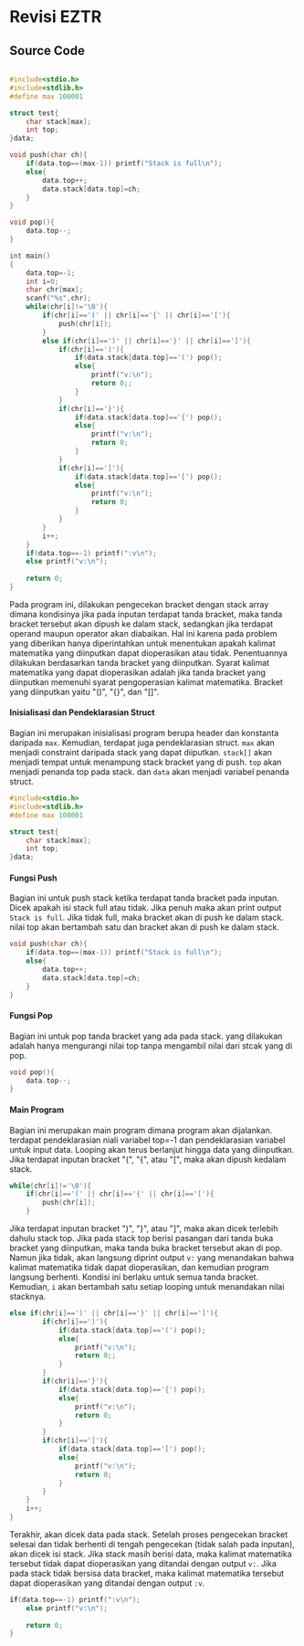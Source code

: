 # Revisi EZTR

## Source Code

```c

#include<stdio.h>
#include<stdlib.h>
#define max 100001

struct test{
	char stack[max];
	int top;
}data;

void push(char ch){
	if(data.top==(max-1)) printf("Stack is full\n");
	else{
		data.top++;
		data.stack[data.top]=ch;
	}
}

void pop(){
	data.top--;
}

int main()
{
	data.top=-1;
	int i=0;
	char chr[max];
	scanf("%s",chr);
	while(chr[i]!='\0'){
		if(chr[i]=='(' || chr[i]=='{' || chr[i]=='['){
			push(chr[i]);
		}
		else if(chr[i]==')' || chr[i]=='}' || chr[i]==']'){
			if(chr[i]==')'){
				if(data.stack[data.top]=='(') pop();
				else{
					printf("v:\n");
					return 0;;
				}
			}
			if(chr[i]=='}'){
				if(data.stack[data.top]=='{') pop();
				else{
					printf("v:\n");
					return 0;
				}
			}
			if(chr[i]==']'){
				if(data.stack[data.top]=='[') pop();
				else{
					printf("v:\n");
					return 0;
				}
			}
		}
		i++;
	}
	if(data.top==-1) printf(":v\n");
	else printf("v:\n");
	
	return 0;
}

```
Pada program ini, dilakukan pengecekan bracket dengan stack array dimana kondisinya jika pada inputan terdapat tanda bracket, maka tanda bracket tersebut akan dipush ke dalam stack, sedangkan jika terdapat operand maupun operator akan diabaikan. Hal ini karena pada problem yang diberikan hanya diperintahkan untuk menentukan apakah kalimat matematika yang diinputkan dapat dioperasikan atau tidak. Penentuannya dilakukan berdasarkan tanda bracket yang diinputkan. Syarat kalimat matematika yang dapat dioperasikan adalah jika tanda bracket yang diinputkan memenuhi syarat pengoperasian kalimat matematika. Bracket yang diinputkan yaitu "()", "{}", dan "[]".

#### Inisialisasi dan Pendeklarasian Struct
Bagian ini merupakan inisialisasi program berupa header dan konstanta daripada ```max```. Kemudian, terdapat juga pendeklarasian struct. ```max``` akan menjadi constraint daripada stack yang dapat diiputkan. ```stack[]``` akan menjadi tempat untuk menampung stack bracket yang di push. ```top``` akan menjadi penanda top pada stack. dan ```data``` akan menjadi variabel penanda struct.
```c
#include<stdio.h>
#include<stdlib.h>
#define max 100001

struct test{
	char stack[max];
	int top;
}data;

```

#### Fungsi Push
Bagian ini untuk push stack ketika terdapat tanda bracket pada inputan. Dicek apakah isi stack full atau tidak. Jika penuh maka akan print output ```Stack is full```. Jika tidak full, maka bracket akan di push ke dalam stack. nilai top akan bertambah satu dan bracket akan di push ke dalam stack.
```c
void push(char ch){
	if(data.top==(max-1)) printf("Stack is full\n");
	else{
		data.top++;
		data.stack[data.top]=ch;
	}
}
```

#### Fungsi Pop
Bagian ini untuk pop tanda bracket yang ada pada stack. yang dilakukan adalah hanya mengurangi nilai top tanpa mengambil nilai dari stcak yang di pop.
```c
void pop(){
	data.top--;
}
```

#### Main Program
Bagian ini merupakan main program dimana program akan dijalankan. terdapat pendeklarasian niali variabel top=-1 dan pendeklarasian variabel untuk input data. Looping akan terus berlanjut hingga data yang diinputkan. Jika terdapat inputan bracket "(", "{", atau "[", maka akan dipush kedalam stack.
```c
while(chr[i]!='\0'){
	if(chr[i]=='(' || chr[i]=='{' || chr[i]=='['){
		push(chr[i]);
	}
```
Jika terdapat inputan bracket ")", "}", atau "]", maka akan dicek terlebih dahulu stack top. Jika pada stack top berisi pasangan dari tanda buka bracket yang diinputkan, maka tanda buka bracket tersebut akan di pop. Namun jika tidak, akan langsung diprint output ```v:``` yang menandakan bahwa kalimat matematika tidak dapat dioperasikan, dan kemudian program langsung berhenti. Kondisi ini berlaku untuk semua tanda bracket. Kemudian, ```i``` akan bertambah satu setiap looping untuk menandakan nilai stacknya.
```c
else if(chr[i]==')' || chr[i]=='}' || chr[i]==']'){
		if(chr[i]==')'){
			if(data.stack[data.top]=='(') pop();
			else{
				printf("v:\n");
				return 0;;
			}
		}
		if(chr[i]=='}'){
			if(data.stack[data.top]=='{') pop();
			else{
				printf("v:\n");
				return 0;
			}
		}
		if(chr[i]==']'){
			if(data.stack[data.top]=='[') pop();
			else{
				printf("v:\n");
				return 0;
			}
		}
	}
	i++;
}
```
Terakhir, akan dicek data pada stack. Setelah proses pengecekan bracket selesai dan tidak berhenti di tengah pengecekan (tidak salah pada inputan), akan dicek isi stack. Jika stack masih berisi data, maka kalimat matematika tersebut tidak dapat dioperasikan yang ditandai dengan output ```v:```. Jika pada stack tidak bersisa data bracket, maka kalimat matematika tersebut dapat dioperasikan yang ditandai dengan output ```:v```.
```c
if(data.top==-1) printf(":v\n");
	else printf("v:\n");
	
	return 0;
}
```
